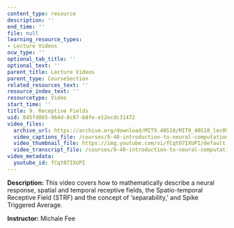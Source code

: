 ```yaml
---
content_type: resource
description: ''
end_time: ''
file: null
learning_resource_types:
- Lecture Videos
ocw_type: ''
optional_tab_title: ''
optional_text: ''
parent_title: Lecture Videos
parent_type: CourseSection
related_resources_text: ''
resource_index_text: ''
resourcetype: Video
start_time: ''
title: 9. Receptive Fields
uid: 845fd865-964d-8c87-b8fe-e12ecdc31472
video_files:
  archive_url: https://archive.org/download/MIT9.40S18/MIT9_40S18_lec09_300k.mp4
  video_captions_file: /courses/9-40-introduction-to-neural-computation-spring-2018/1fe1a1022bdf51a5baa838765a6d4004_fCqt07IXUPI.vtt
  video_thumbnail_file: https://img.youtube.com/vi/fCqt07IXUPI/default.jpg
  video_transcript_file: /courses/9-40-introduction-to-neural-computation-spring-2018/cdcabf86a3ca9b32b7c415d833308142_fCqt07IXUPI.pdf
video_metadata:
  youtube_id: fCqt07IXUPI
---
```


**Description:** This video covers how to mathematically describe a neural response, spatial and temporal receptive fields, the Spatio-temporal Receptive Field (STRF) and the concept of ‘separability,’ and Spike Triggered Average.

**Instructor:** Michale Fee

